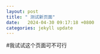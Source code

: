 ```yaml
---
layout: post
title: " 测试新页面"
date:   2024-04-30 09:17:18 +0800
categories: jekyll update 
---
```


#我试试这个页面可不可行
